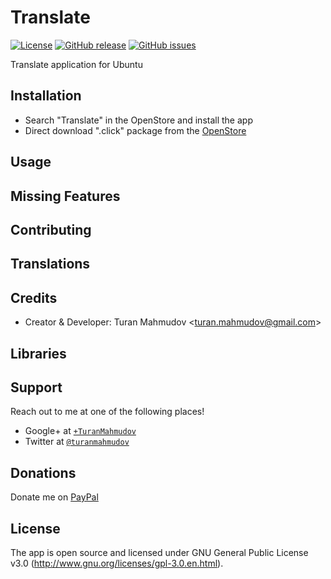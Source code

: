 # Translate
[![License](https://img.shields.io/badge/license-GPLv3-blue.svg)](http://www.gnu.org/licenses/gpl-3.0.en.html)
[![GitHub release](https://img.shields.io/github/release/turanmahmudov/Translate.svg)](https://github.com/turanmahmudov/Translate)
[![GitHub issues](https://img.shields.io/github/issues/turanmahmudov/Translate.svg)](https://github.com/turanmahmudov/Translate/issues)

Translate application for Ubuntu

## Installation

- Search "Translate" in the OpenStore and install the app
- Direct download ".click" package from the [OpenStore](https://open.uappexplorer.com/app/translate.turan-mahmudov-l)

## Usage

## Missing Features

## Contributing

## Translations

## Credits
- Creator & Developer: Turan Mahmudov <[turan.mahmudov@gmail.com](mailto:turan.mahmudov@gmail.com)>

## Libraries

## Support
Reach out to me at one of the following places!

- Google+ at <a href="https://plus.google.com/+TuranMahmudov" target="_blank">`+TuranMahmudov`</a>
- Twitter at <a href="http://twitter.com/turanmahmudov" target="_blank">`@turanmahmudov`</a>

## Donations
Donate me on [PayPal](https://www.paypal.me/gturanmahmudov)

## License
The app is open source and licensed under GNU General Public License v3.0 (http://www.gnu.org/licenses/gpl-3.0.en.html).

